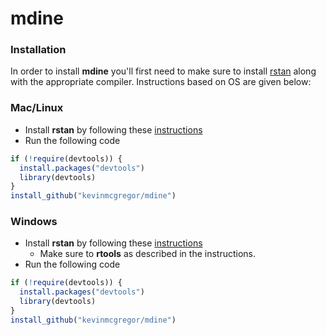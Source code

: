 # mdine
### Installation
In order to install **mdine** you'll first need to make sure to install [rstan](http://mc-stan.org/users/interfaces/rstan) along with the appropriate compiler.  Instructions based on OS are given below:

### Mac/Linux
* Install **rstan** by following these [instructions](https://github.com/stan-dev/rstan/wiki/Installing-RStan-on-Mac-or-Linux)
* Run the following code
```r
if (!require(devtools)) {
  install.packages("devtools")
  library(devtools)
}
install_github("kevinmcgregor/mdine")
```

### Windows
* Install **rstan** by following these [instructions](https://github.com/stan-dev/rstan/wiki/Installing-RStan-on-Windows)
  * Make sure to **rtools** as described in the instructions.
* Run the following code
```r
if (!require(devtools)) {
  install.packages("devtools")
  library(devtools)
}
install_github("kevinmcgregor/mdine")
```
